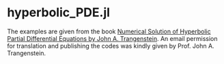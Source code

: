 # hyperbolic_PDE.jl

The examples are given from the book [Numerical Solution of Hyperbolic Partial Differential Equations by John A. Trangenstein](https://www.amazon.com/Numerical-Solution-Hyperbolic-Differential-Equations/dp/052187727X). An email permission for translation and publishing the codes was kindly given by Prof. John A. Trangenstein.
